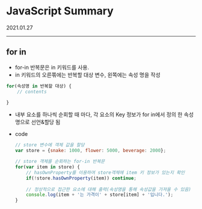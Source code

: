 # JavaScript Summary
2021.01.27

---------------------------------------
## for in

- for-in  반복문은 in 키워드를 사용.
- in 키워드의 오른쪾에는 반복할 대상 변수, 왼쪽에는 속성 명을 작성

```jsx
for(속성명 in 반복할 대상) {
	// contents

}
```

- 내부 요소를 하나씩 순회할 때 마다, 각 요소의 Key 정보가 for in에서 정의 한 속성명으로 선언&할당 됨
- code

    ```jsx
    // store 변수에 객체 값을 할당
    var store = {snake: 1000, flower: 5000, beverage: 2000};

    // store 객체를 순회하는 for-in 반복문
    for(var item in store) {
    	// hasOwnProperty를 이용하여 store객체에 item 키 정보가 있는지 확인
    	if(!store.hasOwnProperty(item)) continue;
    	
    	// 정상적으로 접근한 요소에 대해 출력(속성명을 통해 속성값을 가져올 수 있음)
    	console.log(item + '는 가격이' + store[item] + '입니다.');
    }
    ```